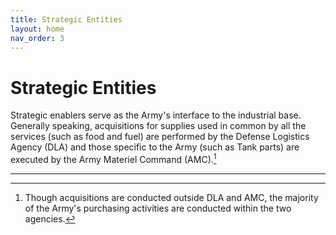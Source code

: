 ```yaml
---
title: Strategic Entities
layout: home
nav_order: 3
---
```


# Strategic Entities

Strategic enablers serve as the Army's interface to the industrial base. Generally speaking, acquisitions for supplies used in common by all the services (such as food and fuel) are performed by the Defense Logistics Agency (DLA) and those specific to the Army (such as Tank parts) are executed by the Army Materiel Command (AMC).[^1]

----

[^1]: Though acquisitions are conducted outside DLA and AMC, the majority of the Army's purchasing activities are conducted within the two agencies.
